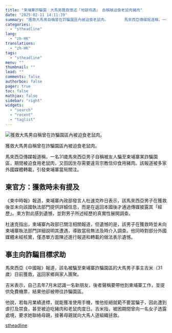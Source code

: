 ```yaml
---
title: "柬埔寨詐騙園︱大馬男獲救憶述「地獄待遇」 自稱被迫食老鼠肉豬肉"
date: "2025-02-11 14:11:39"
summary: "獲救大馬男自稱曾在詐騙園區內被迫食老鼠肉。       馬來西亞傳媒報道稱，一名31歲馬來西..."
categories:
  - "stheadline"
lang:
  - "zh-HK"
translations:
  - "zh-HK"
tags:
  - "stheadline"
menu: ""
thumbnail: ""
lead: ""
comments: false
authorbox: false
pager: true
toc: false
mathjax: false
sidebar: "right"
widgets:
  - "search"
  - "recent"
  - "taglist"
---
```


![獲救大馬男自稱曾在詐騙園區內被迫食老鼠肉。](https://image.stheadline.com/f/680p0/0x0/100/none/8dc000133230a470768eb71e544fd178/stheadline/inewsmedia/20250211/_2025021114032884614.jpg)

獲救大馬男自稱曾在詐騙園區內被迫食老鼠肉。




馬來西亞傳媒報道稱，一名31歲馬來西亞男子自稱被友人騙至柬埔寨某詐騙園區，期間被迫食用老鼠肉，又田因生存需要違背宗教信仰食用豬肉。該報道被多家外國媒體轉載，引發柬埔寨當局關注。

柬官方：獲救時未有提及
-----------

《柬中時報》報道，柬埔寨內政部發言人杜速克昨日表示，該馬來西亞男子在獲救後並未向該國執法部門提供詳細信息，而是在返回本國後才通過傳媒披露其「經歷」。柬方對此感到遺憾，並對男子所述經歷的真實性展開調查。  

  

杜速克指出，柬埔寨內政部已關注相關報道，但遺憾的是，該男子在獲救時並未向柬埔寨執法部門詳細說明其遭遇，導致當局無法及時介入調查。他同時對部分外國媒體未經核實，僅憑單方面陳述進行報道和轉載的做法表示遺憾。

事主向詐騙目標求助
---------

馬來西亞《中國報》報道，該名被騙至柬埔寨詐騙園區的大馬男子事主吉米（31歲）日前獲救，返回家鄉與家人團聚。  

  

吉米表示，自己去年7月末認識一名新朋友，後者聲稱要帶他到柬埔寨工作，並提供免費機票，結果他卻被帶往詐騙園區。  

  

他說，若每月業績達標，就能獲准使用手機，惟他拒絕就範不要當騙子，因此遭到虐打及禁食，甚至被迫吃豬肉和老鼠肉度日。吉米指，被困期間曾向一名女子透露處境，要求她聯絡母親，接著母親就向大馬人道組織拯救。

[stheadline](https://std.stheadline.com/realtime/article/2052098/即時-國際-柬埔寨詐騙園︱大馬男獲救憶述-地獄待遇-自稱被迫食老鼠肉豬肉)
